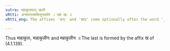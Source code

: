 ```yaml
---
sutra: महाकुलादञ् खञौ
vRtti: अन्यतरस्यामित्युनवर्तते । पक्षे खः ॥
vRtti_eng: The affixes 'अञ्' and 'खञ्' come optionally after the word '_mahakula_.'

---
```

Thus माहाकुलः, माहाकुलीनः and महाकुलीनः ॥ The last is formed by the affix ख of (4.1.139).